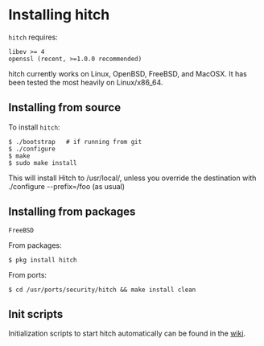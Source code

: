 # Installing hitch

`hitch` requires:

    libev >= 4
    openssl (recent, >=1.0.0 recommended)

hitch currently works on Linux, OpenBSD, FreeBSD, and MacOSX.
It has been tested the most heavily on Linux/x86_64.

## Installing from source

To install `hitch`:

    $ ./bootstrap   # if running from git
    $ ./configure
    $ make
    $ sudo make install

This will install Hitch to /usr/local/, unless you override the destination
with ./configure --prefix=/foo (as usual)

## Installing from packages

``FreeBSD``

From packages:

    $ pkg install hitch

From ports:

    $ cd /usr/ports/security/hitch && make install clean


## Init scripts

Initialization scripts to start hitch automatically can be found in the
[wiki](https://github.com/varnish/hitch/wiki).

